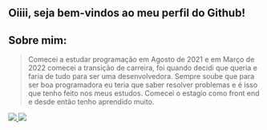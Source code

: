 ## Oiiii, seja bem-vindos ao meu perfil do Github!

## Sobre mim:

> Comecei a estudar programação em Agosto de 2021 e em Março de 2022 comecei a transição de carreira, foi quando decidi que queria e faria de tudo para ser uma desenvolvedora. Sempre soube que para ser boa programadora eu teria que saber resolver problemas e é isso que tenho feito nos meus estudos. Comecei o estagio como front end e desde então tenho aprendido muito.

<div>
  <a href="https://github.com/luanafront">
  <img heigth="180em" src="https://github-readme-stats.vercel.app/api?username=luanafront&show_icons=true&theme=dracula&incluide_all_commits=true&count_private=true"/>
  <img heigth="180em" src="https://github-readme-stats.vercel.app/api/top-langs/?username=luanafront&layout=compact&langs_count=16&theme=dracula"/> 
 </div>
  
  ##
  
  <div>
    <a href="https://www.linkedin.com/in/luana-medeiros-5397071a6/"> <img src"https://img.shields.io/badge/Gmail-D14836?style=for-the-badge&logo=gmail&logoColor=white"></a>
  </div>
